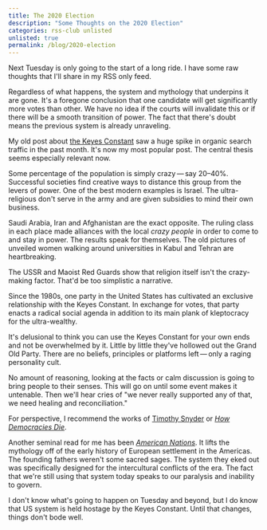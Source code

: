 ```yaml
---
title: The 2020 Election
description: "Some Thoughts on the 2020 Election"
categories: rss-club unlisted
unlisted: true
permalink: /blog/2020-election
---
```


Next Tuesday is only going to the start of a long ride. I have some raw thoughts that I'll share in my RSS only feed.

Regardless of what happens, the system and mythology that underpins it are gone. It's a foregone conclusion that one candidate will get significantly more votes than other. We have no idea if the courts will invalidate this or if there will be a smooth transition of power. The fact that there's doubt means the previous system is already unraveling. 

My old post about [the Keyes Constant](/blog/keyes-constant) saw a huge spike in organic search traffic in the past month. It's now my most popular post. The central thesis seems especially relevant now. 

Some percentage of the population is simply crazy&thinsp;—&thinsp;say 20–40%. Successful societies find creative ways to distance this group from the levers of power. One of the best modern examples is Israel. The ultra-religious don't serve in the army and are given subsidies to mind their own business. 

Saudi Arabia, Iran and Afghanistan are the exact opposite. The ruling class in each place made alliances with the local *crazy people* in order to come to and stay in power. The results speak for themselves.  The old pictures of unveiled women walking around universities in Kabul and Tehran are heartbreaking.

The USSR and Maoist Red Guards show that religion itself isn't the crazy-making factor. That'd be too simplistic a narrative. 

Since the 1980s, one party in the United States has cultivated an exclusive relationship with the Keyes Constant. In exchange for votes, that party enacts a radical social agenda in addition to its main plank of kleptocracy for the ultra-wealthy. 

It's delusional to think you can use the Keyes Constant for your own ends and not be overwhelmed by it. Little by little they've hollowed out the Grand Old Party. There are no beliefs, principles or platforms left&thinsp;—&thinsp;only a raging personality cult.

No amount of reasoning, looking at the facts or calm discussion is going to bring people to their senses. This will go on until some event makes it untenable. Then we'll hear cries of "we never really supported any of that, we need healing and reconciliation." 

For perspective, I recommend the works of [Timothy Snyder](https://en.wikipedia.org/wiki/Timothy_D._Snyder) or [*How Democracies Die*](https://en.wikipedia.org/wiki/How_Democracies_Die). 

Another seminal read for me has been [*American Nations*](https://en.wikipedia.org/wiki/American_Nations). It lifts the mythology off of the early history of European settlement in the Americas. The founding fathers weren't some sacred sages. The system they eked out was specifically designed for the intercultural conflicts of the era. The fact that we're still using that system today speaks to our paralysis and inability to govern. 

I don't know what's going to happen on Tuesday and beyond, but I do know that US system is held hostage by the Keyes Constant. Until that changes, things don't bode well. 
 

  
